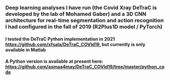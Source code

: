 ### Deep learning analyses I have run (the Covid Xray DeTraC is developed by the lab of Mohamed Gaber) and a 3D CNN architecture for real-time segmentation and action recognition I had configured in the fall of 2019 (R2Plus1D model / PyTorch)
#### I tested the DeTraC Python implementation in 2021 https://github.com/xfsala/DeTraC_COVId19, but currently is only available in Matlab 
#### A Python version is available at present here: https://github.com/asmaa4may/DeTraC_COVId19/tree/master/python_code
